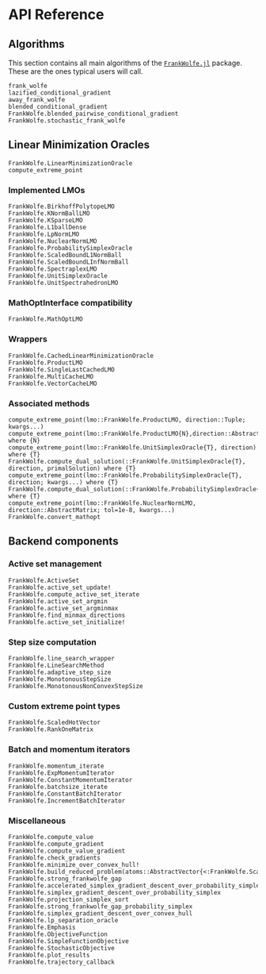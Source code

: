 # API Reference

## Algorithms

This section contains all main algorithms of the [`FrankWolfe.jl`](https://github.com/ZIB-IOL/FrankWolfe.jl) package. These are the ones typical users will call.

```@docs
frank_wolfe
lazified_conditional_gradient
away_frank_wolfe
blended_conditional_gradient
FrankWolfe.blended_pairwise_conditional_gradient
FrankWolfe.stochastic_frank_wolfe
```

## Linear Minimization Oracles

```@docs
FrankWolfe.LinearMinimizationOracle
compute_extreme_point
```

### Implemented LMOs

```@docs
FrankWolfe.BirkhoffPolytopeLMO
FrankWolfe.KNormBallLMO
FrankWolfe.KSparseLMO
FrankWolfe.L1ballDense
FrankWolfe.LpNormLMO
FrankWolfe.NuclearNormLMO
FrankWolfe.ProbabilitySimplexOracle
FrankWolfe.ScaledBoundL1NormBall
FrankWolfe.ScaledBoundLInfNormBall
FrankWolfe.SpectraplexLMO
FrankWolfe.UnitSimplexOracle
FrankWolfe.UnitSpectrahedronLMO
```

### MathOptInterface compatibility

```@docs
FrankWolfe.MathOptLMO
```

### Wrappers

```@docs
FrankWolfe.CachedLinearMinimizationOracle
FrankWolfe.ProductLMO
FrankWolfe.SingleLastCachedLMO
FrankWolfe.MultiCacheLMO
FrankWolfe.VectorCacheLMO
```

### Associated methods

```@docs
compute_extreme_point(lmo::FrankWolfe.ProductLMO, direction::Tuple; kwargs...)
compute_extreme_point(lmo::FrankWolfe.ProductLMO{N},direction::AbstractArray;storage=similar(direction),direction_indices,kwargs...,) where {N}
compute_extreme_point(lmo::FrankWolfe.UnitSimplexOracle{T}, direction) where {T}
FrankWolfe.compute_dual_solution(::FrankWolfe.UnitSimplexOracle{T}, direction, primalSolution) where {T}
compute_extreme_point(lmo::FrankWolfe.ProbabilitySimplexOracle{T}, direction; kwargs...) where {T}
FrankWolfe.compute_dual_solution(::FrankWolfe.ProbabilitySimplexOracle{T},direction,primal_solution;kwargs...,) where {T}
compute_extreme_point(lmo::FrankWolfe.NuclearNormLMO, direction::AbstractMatrix; tol=1e-8, kwargs...)
FrankWolfe.convert_mathopt
```

## Backend components

### Active set management

```@docs
FrankWolfe.ActiveSet
FrankWolfe.active_set_update!
FrankWolfe.compute_active_set_iterate
FrankWolfe.active_set_argmin
FrankWolfe.active_set_argminmax
FrankWolfe.find_minmax_directions
FrankWolfe.active_set_initialize!
```

### Step size computation

```@docs
FrankWolfe.line_search_wrapper
FrankWolfe.LineSearchMethod
FrankWolfe.adaptive_step_size
FrankWolfe.MonotonousStepSize
FrankWolfe.MonotonousNonConvexStepSize
```

### Custom extreme point types

```@docs
FrankWolfe.ScaledHotVector
FrankWolfe.RankOneMatrix
```

### Batch and momentum iterators

```@docs
FrankWolfe.momentum_iterate
FrankWolfe.ExpMomentumIterator
FrankWolfe.ConstantMomentumIterator
FrankWolfe.batchsize_iterate
FrankWolfe.ConstantBatchIterator
FrankWolfe.IncrementBatchIterator
```

### Miscellaneous

```@docs
FrankWolfe.compute_value
FrankWolfe.compute_gradient
FrankWolfe.compute_value_gradient
FrankWolfe.check_gradients
FrankWolfe.minimize_over_convex_hull!
FrankWolfe.build_reduced_problem(atoms::AbstractVector{<:FrankWolfe.ScaledHotVector},hessian,weights,gradient,tolerance)
FrankWolfe.strong_frankwolfe_gap
FrankWolfe.accelerated_simplex_gradient_descent_over_probability_simplex
FrankWolfe.simplex_gradient_descent_over_probability_simplex
FrankWolfe.projection_simplex_sort
FrankWolfe.strong_frankwolfe_gap_probability_simplex
FrankWolfe.simplex_gradient_descent_over_convex_hull
FrankWolfe.lp_separation_oracle
FrankWolfe.Emphasis
FrankWolfe.ObjectiveFunction
FrankWolfe.SimpleFunctionObjective
FrankWolfe.StochasticObjective
FrankWolfe.plot_results
FrankWolfe.trajectory_callback
```
